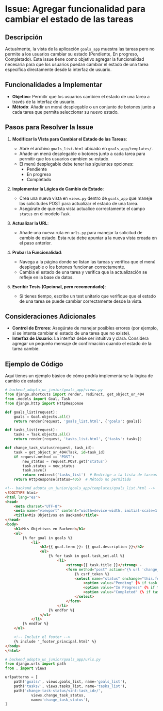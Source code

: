 
# Issue: Agregar funcionalidad para cambiar el estado de las tareas

## Descripción

Actualmente, la vista de la aplicación `goals_app` muestra las tareas pero no permite a los usuarios cambiar su estado (Pendiente, En progreso, Completado). Esta issue tiene como objetivo agregar la funcionalidad necesaria para que los usuarios puedan cambiar el estado de una tarea específica directamente desde la interfaz de usuario.

## Funcionalidades a Implementar

- **Objetivo**: Permitir que los usuarios cambien el estado de una tarea a través de la interfaz de usuario.
- **Método**: Añadir un menú desplegable o un conjunto de botones junto a cada tarea que permita seleccionar su nuevo estado.

## Pasos para Resolver la Issue

1. **Modificar la Vista para Cambiar el Estado de las Tareas**:
   - Abre el archivo `goals_list.html` ubicado en `goals_app/templates/`.
   - Añade un menú desplegable o botones junto a cada tarea para permitir que los usuarios cambien su estado.
   - El menú desplegable debe tener las siguientes opciones:
     - Pendiente
     - En progreso
     - Completado

2. **Implementar la Lógica de Cambio de Estado**:
   - Crea una nueva vista en `views.py` dentro de `goals_app` que maneje las solicitudes POST para actualizar el estado de una tarea.
   - Asegúrate de que esta vista actualice correctamente el campo `status` en el modelo `Task`.

3. **Actualizar la URL**:
   - Añade una nueva ruta en `urls.py` para manejar la solicitud de cambio de estado. Esta ruta debe apuntar a la nueva vista creada en el paso anterior.

4. **Probar la Funcionalidad**:
   - Navega a la página donde se listan las tareas y verifica que el menú desplegable o los botones funcionan correctamente.
   - Cambia el estado de una tarea y verifica que la actualización se refleje en la base de datos.

5. **Escribir Tests (Opcional, pero recomendado)**:
   - Si tienes tiempo, escribe un test unitario que verifique que el estado de una tarea se puede cambiar correctamente desde la vista.

## Consideraciones Adicionales

- **Control de Errores**: Asegúrate de manejar posibles errores (por ejemplo, si se intenta cambiar el estado de una tarea que no existe).
- **Interfaz de Usuario**: La interfaz debe ser intuitiva y clara. Considera agregar un pequeño mensaje de confirmación cuando el estado de la tarea cambie.

## Ejemplo de Código

Aquí tienes un ejemplo básico de cómo podría implementarse la lógica de cambio de estado:

```python
# backend_adopta_un_junior/goals_app/views.py
from django.shortcuts import render, redirect, get_object_or_404
from .models import Goal, Task
from django.http import HttpResponse

def goals_list(request):
    goals = Goal.objects.all()
    return render(request, 'goals_list.html', {'goals': goals})

def tasks_list(request):
    tasks = Task.objects.all()
    return render(request, 'tasks_list.html', {'tasks': tasks})

def change_task_status(request, task_id):
    task = get_object_or_404(Task, id=task_id)
    if request.method == 'POST':
        new_status = request.POST.get('status')
        task.status = new_status
        task.save()
        return redirect('tasks_list')  # Redirige a la lista de tareas después de actualizar el estado
    return HttpResponse(status=405)  # Método no permitido
```

```html
<!-- backend_adopta_un_junior/goals_app/templates/goals_list.html -->
<!DOCTYPE html>
<html lang="es">
<head>
    <meta charset="UTF-8">
    <meta name="viewport" content="width=device-width, initial-scale=1.0">
    <title>Mis Objetivos en Backend</title>
</head>
<body>
    <h1>Mis Objetivos en Backend</h1>
    <ul>
        {% for goal in goals %}
            <li>
                <h2>{{ goal.term }}: {{ goal.description }}</h2>
                <ul>
                    {% for task in goal.task_set.all %}
                        <li>
                            <strong>{{ task.title }}</strong> - 
                            <form method="post" action="{% url 'change_task_status' task.id %}" style="display:inline;">
                                {% csrf_token %}
                                <select name="status" onchange="this.form.submit()">
                                    <option value="Pending" {% if task.status == 'Pending' %}selected{% endif %}>Pendiente</option>
                                    <option value="In Progress" {% if task.status == 'In Progress' %}selected{% endif %}>En progreso</option>
                                    <option value="Completed" {% if task.status == 'Completed' %}selected{% endif %}>Completado</option>
                                </select>
                            </form>
                        </li>
                    {% endfor %}
                </ul>
            </li>
        {% endfor %}
    </ul>

    <!-- Incluir el footer -->
    {% include '_footer_principal.html' %}
</body>
</html>
```

```python
# backend_adopta_un_junior/goals_app/urls.py
from django.urls import path
from . import views

urlpatterns = [
    path('goals/', views.goals_list, name='goals_list'),
    path('tasks/', views.tasks_list, name='tasks_list'),
    path('change-task-status/<int:task_id>/', 
            views.change_task_status, 
            name='change_task_status'),
]
```

